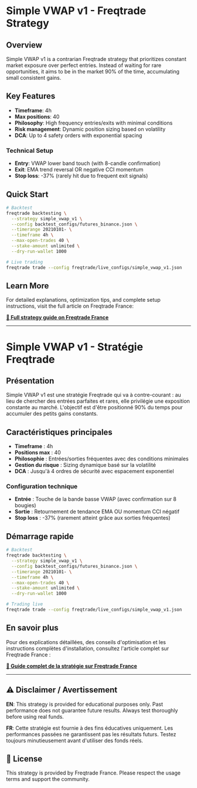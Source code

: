 # Simple VWAP v1 - Freqtrade Strategy

## Overview

Simple VWAP v1 is a contrarian Freqtrade strategy that prioritizes constant market exposure over perfect entries. Instead of waiting for rare opportunities, it aims to be in the market 90% of the time, accumulating small consistent gains.

## Key Features

- **Timeframe**: 4h
- **Max positions**: 40
- **Philosophy**: High frequency entries/exits with minimal conditions
- **Risk management**: Dynamic position sizing based on volatility
- **DCA**: Up to 4 safety orders with exponential spacing

### Technical Setup
- **Entry**: VWAP lower band touch (with 8-candle confirmation)
- **Exit**: EMA trend reversal OR negative CCI momentum
- **Stop loss**: -37% (rarely hit due to frequent exit signals)

## Quick Start

```bash
# Backtest
freqtrade backtesting \
  --strategy simple_vwap_v1 \
  --config backtest_configs/futures_binance.json \
  --timerange 20210101- \
  --timeframe 4h \
  --max-open-trades 40 \
  --stake-amount unlimited \
  --dry-run-wallet 1000

# Live trading
freqtrade trade --config freqtrade/live_configs/simple_vwap_v1.json
```

## Learn More

For detailed explanations, optimization tips, and complete setup instructions, visit the full article on Freqtrade France:

**[📖 Full strategy guide on Freqtrade France](https://buymeacoffee.com/freqtrade_france)**

---

# Simple VWAP v1 - Stratégie Freqtrade

## Présentation

Simple VWAP v1 est une stratégie Freqtrade qui va à contre-courant : au lieu de chercher des entrées parfaites et rares, elle privilégie une exposition constante au marché. L'objectif est d'être positionné 90% du temps pour accumuler des petits gains constants.

## Caractéristiques principales

- **Timeframe** : 4h
- **Positions max** : 40
- **Philosophie** : Entrées/sorties fréquentes avec des conditions minimales
- **Gestion du risque** : Sizing dynamique basé sur la volatilité
- **DCA** : Jusqu'à 4 ordres de sécurité avec espacement exponentiel

### Configuration technique
- **Entrée** : Touche de la bande basse VWAP (avec confirmation sur 8 bougies)
- **Sortie** : Retournement de tendance EMA OU momentum CCI négatif
- **Stop loss** : -37% (rarement atteint grâce aux sorties fréquentes)

## Démarrage rapide

```bash
# Backtest
freqtrade backtesting \
  --strategy simple_vwap_v1 \
  --config backtest_configs/futures_binance.json \
  --timerange 20210101- \
  --timeframe 4h \
  --max-open-trades 40 \
  --stake-amount unlimited \
  --dry-run-wallet 1000

# Trading live
freqtrade trade --config freqtrade/live_configs/simple_vwap_v1.json
```

## En savoir plus

Pour des explications détaillées, des conseils d'optimisation et les instructions complètes d'installation, consultez l'article complet sur Freqtrade France :

**[📖 Guide complet de la stratégie sur Freqtrade France](https://buymeacoffee.com/freqtrade_france)**

---

## ⚠️ Disclaimer / Avertissement

**EN**: This strategy is provided for educational purposes only. Past performance does not guarantee future results. Always test thoroughly before using real funds.

**FR**: Cette stratégie est fournie à des fins éducatives uniquement. Les performances passées ne garantissent pas les résultats futurs. Testez toujours minutieusement avant d'utiliser des fonds réels.

## 📝 License

This strategy is provided by Freqtrade France. Please respect the usage terms and support the community.
